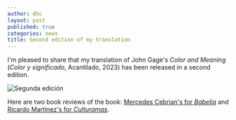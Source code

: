 ```yaml
---
author: dhc 
layout: post
published: true
categories: news
title: Second edition of my translation
---
```


I'm pleased to share that my translation of John Gage's *Color and Meaning* (*Color y significado*, Acantilado, 2023) has been released in a second edition.

![Segunda edición]("/assets/gage-2a-ed.jpeg)

Here are two book reviews of the book: [Mercedes Cebrian's for *Babelia*](https://elpais.com/babelia/2023-09-02/curiosidades-de-un-mundo-policromado.html) and [Ricardo Martínez's for *Culturamas*](https://www.culturamas.es/2024/01/14/color-y-significado-arte-ciencia-y-simbologia/). 
